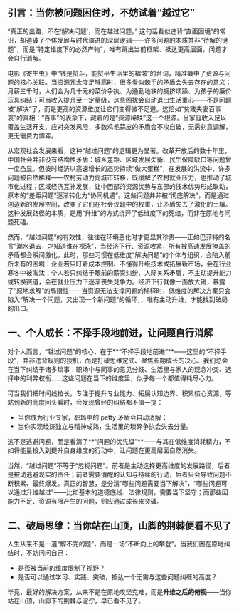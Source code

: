 ## **引言：当你被问题困住时，不妨试着“越过它”**

“真正的出路，不在‘解决问题’，而在越过问题。” 这句话看似违背“直面困境”的常识，却道破了个体发展与时代演进的深层逻辑——许多问题的本质并非“待解的谜题”，而是“特定维度下的必然产物”，唯有跳出当前框架、抵达更高层面，问题才会自行消解。

电影《寄生虫》中“钱是熨斗，能熨平生活里的褶皱”的台词，精准戳中了资源与问题的核心关联。当资源冗余度足够高时，很多看似棘手的矛盾会失去存在的意义：月薪三千时，人们会为几十元的菜价争执、为通勤地铁的拥挤烦躁、为孩子的廉价玩具纠结；可当收入提升至一定量级，这些困扰会自动退出生活重心——不是问题被“解决”了，而是更高的资源维度让它们变得微不足道。这恰如“贫贱夫妻百事哀”的真相：“百事”的表象下，藏着的是“资源稀缺”这一个根源。当家庭收入足以覆盖生活开支、应对突发风险，多数鸡毛蒜皮的矛盾会不攻自破，无需刻意调解，更无需费力博弈。

从宏观社会发展来看，这种“越过问题”的逻辑更为显著。改革开放后的数十年里，中国社会并非没有结构性矛盾：城乡差距、区域发展失衡、民生保障缺口等问题曾一度凸显。但彼时经济以高速增长的态势持续“做大蛋糕”，在发展的洪流中，许多问题被自然稀释——农村劳动力向城市转移，既缓解了农村就业压力，也推动了城市化进程；区域经济互补发展，让中西部的资源优势与东部的技术优势形成联动，原本的“差距问题”逐渐转化为“协同机遇”。这些问题并非被“彻底解决”，而是通过创造新的发展空间，改变了它们在社会议题中的权重，让矛盾失去了激化的土壤。这种发展路径的本质，是用“升维”的方式绕开了低维度下的死结，而非在原地与问题死磕。

然而，“越过问题”的有效性，往往在环境恶化时才更显其珍贵——正如巴菲特的名言“潮水退去，才知道谁在裸泳”，当经济下行、资源收紧，所有被高速发展掩盖的矛盾都会瞬间激化。此时，那些习惯在低维度“解决问题”的个体与组织，会陷入前所未有的困境：企业若只盯着成本控制、不懂得升级技术或拓展新市场，会在行业寒冬中被淘汰；个人若只纠结于眼前的薪资纠纷、人际关系矛盾，不主动提升能力或转换赛道，会在就业压力下逐渐丧失竞争力。经济下行就像一面放大镜，暴露了“原地求解”的局限性——当资源无法支撑问题的稀释时，低维度的解决方案只会陷入“解决一个问题，又出现一个新问题”的循环，，唯有主动升维，才能找到破局的出口。

## **一、个人成长：不择手段地前进，让问题自行消解**

对个人而言，“越过问题”的核心，在于**“不择手段地前进”**——这里的“不择手段”，并非违背规则的投机，而是打破思维定式、聚焦长期成长的决心。我们总会在当下纠结于诸多琐事：职场中与同事的意见分歧、生活里与家人的观念冲突、选择中的利弊权衡……这些问题在当下的维度里，似乎每一个都值得耗尽心力。

可当我们把时间线拉长，专注于提升专业能力、拓展认知边界、积累核心资源，等站到新的高度回头看时，会发现曾经的纠结都不值一提：
* 当你成为行业专家，职场中的 petty 矛盾会自动消解；
* 当你实现经济独立与精神成熟，生活里的琐碎争执会失去分量。

这不是逃避问题，而是看清了**“问题的优先级”**——与其在低维度消耗精力，不如将能量投入到提升自身维度的行动中，让问题在更高层面自然消失。

当然，“越过问题”不等于“忽视问题”。前者是主动选择更高维度的发展路径，后者是被动逃避现实的责任；前者需要清醒的认知与持续的行动，后者只会导致问题不断积累、最终爆发。真正的智慧，是分清“哪些问题需要当下解决”，“哪些问题可以通过升维越过”——比如基本的道德底线、法律规则，需要当下坚守；而那些因能力不足、资源有限产生的问题，则应通过成长来突破。

## **二、破局思维：当你站在山顶，山脚的荆棘便看不见了**

人生从来不是一道“解不完的题”，而是一场“不断向上的攀登”。当我们困在原地纠结时，不妨问问自己：
* 是否被当前的维度限制了视野？
* 是否可以通过学习、实践、突破，抵达一个无需与这些问题纠缠的高度？

毕竟，最好的解决方案，从来不是在原地攻坚克难，而是**升维之后的俯视**——当你站在山顶，山脚下的荆棘与泥泞，早已看不见了。

